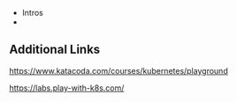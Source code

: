   * Intros
  * 
  
Additional Links
---

https://www.katacoda.com/courses/kubernetes/playground

https://labs.play-with-k8s.com/
